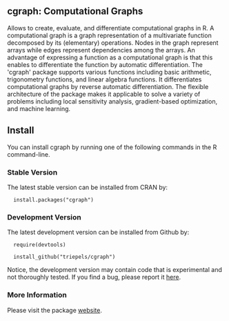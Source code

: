 ## **cgraph**: Computational Graphs
Allows to create, evaluate, and differentiate computational graphs in R. A computational graph is a graph representation of a multivariate function decomposed by its (elementary) operations. Nodes in the graph represent arrays while edges represent dependencies among the arrays. An advantage of expressing a function as a computational graph is that this enables to differentiate the function by automatic differentiation. The 'cgraph' package supports various functions including basic arithmetic, trigonometry functions, and linear algebra functions. It differentiates computational graphs by reverse automatic differentiation. The flexible architecture of the package makes it applicable to solve a variety of problems including local sensitivity analysis, gradient-based optimization, and machine learning.

## Install

You can install cgraph by running one of the following commands in the R command-line.

### Stable Version

The latest stable version can be installed from CRAN by:

```{r eval = F}
  install.packages("cgraph")
```

### Development Version

The latest development version can be installed from Github by:

```{r eval = F}
  require(devtools)

  install_github("triepels/cgraph")
```

Notice, the development version may contain code that is experimental and not thoroughly tested. If you find a bug, please report it [here](https://github.com/triepels/cgraph/issues).

### More Information
Please visit the package [website](https://cgraph.org).
